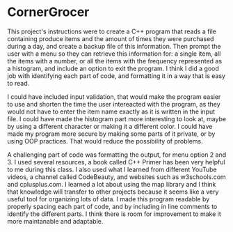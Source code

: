 # CornerGrocer

This project's instructions were to create a C++ program that reads a file containing produce items and the amount of times they were purchased during a day, and create a backup file of this information. Then prompt the user with a menu so they can retrieve this information for: a single item, all the items with a number, or all the items with the frequency represented as a histogram, and include an option to exit the program. I think I did a good job with identifying each part of code, and formatting it in a way that is easy to read.

I could have included input validation, that would make the program easier to use and shorten the time the user intereacted with the program, as they would not have to enter the item name exactly as it is written in the input file. I could have made the histogram part more interesting to look at, maybe by using a different character or making it a different color. I could have made my program more secure by making some parts of it private, or by using OOP practices. That would reduce the possibility of problems. 

A challenging part of code was formatting the output, for menu option 2 and 3. I used several resources, a book called C++ Primer has been very helpful to me during this class. I also used what I learned from different YouTube videos, a channel called CodeBeauty, and websites such as w3schools.com and cplusplus.com. I learned a lot about using the map library and I think that knowledge will transfer to other projects because it seems like a very useful tool for organizing lots of data. I made this program readable by properly spacing each part of code, and by including in line comments to identify the different parts. I think there is room for improvement to make it more maintanable and adaptable. 
 
